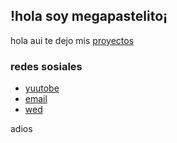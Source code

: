 ## !hola soy megapastelito¡
hola aui te dejo mis [proyectos](https://64c84d9df7fa681795181a2d--resonant-douhua-594ed5.netlify.app/)

### redes sosiales
- [yuutobe](https://www.youtube.com/)
- [email](https://www.google.com/intl/es-419/gmail/about/)
- [wed](https://www.google.com/)

adios
